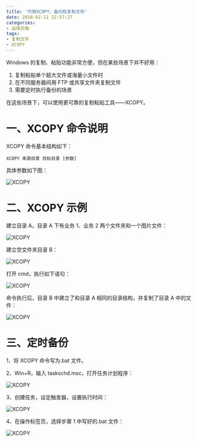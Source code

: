 ```yaml
---
title: '巧用XCOPY，备份和复制文件'
date: 2018-02-11 22:57:27
categories:
- 运维实施
tags:
- 复制文件
- XCOPY
---
```


Windows 的复制、粘贴功能非常方便，但在某些场景下并不好用：

1. 复制粘贴单个超大文件或海量小文件时
2. 在不同服务器间用 FTP 或共享文件夹复制文件
3. 需要定时执行备份的场景

在这些场景下，可以使用更可靠的复制粘贴工具——XCOPY。

<!-- more -->

# 一、XCOPY 命令说明

XCOPY 命令基本结构如下：

`XCOPY 来源目录 目标目录 [参数]`

具体参数如下图：

![XCOPY](/post-images/1561820868450.png)

# 二、XCOPY 示例

建立目录 A，目录 A 下有业务 1、业务 2 两个文件夹和一个图片文件：

![XCOPY](/post-images/1561820910347.png)

建立空文件夹目录 B：

![XCOPY](/post-images/1561820893748.png)

打开 cmd，执行如下语句：

![XCOPY](/post-images/1561820917553.png)

命令执行后，目录 B 中建立了和目录 A 相同的目录结构，并复制了目录 A 中的文件：

![XCOPY](/post-images/1561820922669.png)

# 三、定时备份

1、将 XCOPY 命令写为.bat 文件。

2、Win+R，输入 taskschd.msc，打开任务计划程序：

![XCOPY](/post-images/1561820949668.png)

3、创建任务，设定触发器，设置执行时间：

![XCOPY](/post-images/1561820956414.png)

4、在操作标签页，选择步骤 1 中写好的.bat 文件：

![XCOPY](/post-images/1561820963660.png)

